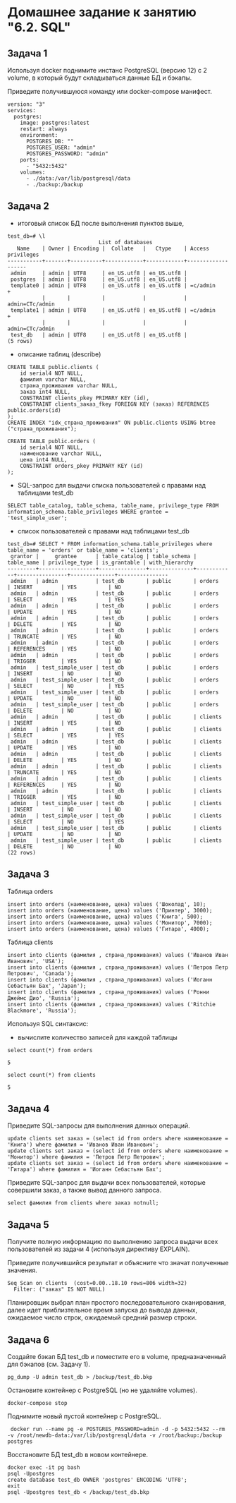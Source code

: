 # Домашнее задание к занятию "6.2. SQL"

## Задача 1

Используя docker поднимите инстанс PostgreSQL (версию 12) c 2 volume, 
в который будут складываться данные БД и бэкапы.

Приведите получившуюся команду или docker-compose манифест.

```
version: "3"
services:
  postgres:
    image: postgres:latest
    restart: always
    environment:
      POSTGRES_DB: ""
      POSTGRES_USER: "admin"
      POSTGRES_PASSWORD: "admin"
    ports:
      - "5432:5432"
    volumes:
      - ./data:/var/lib/postgresql/data
      - ./backup:/backup
```

## Задача 2

- итоговый список БД после выполнения пунктов выше,
```
test_db=# \l
                             List of databases
   Name    | Owner | Encoding |  Collate   |   Ctype    | Access privileges
-----------+-------+----------+------------+------------+-------------------
 admin     | admin | UTF8     | en_US.utf8 | en_US.utf8 |
 postgres  | admin | UTF8     | en_US.utf8 | en_US.utf8 |
 template0 | admin | UTF8     | en_US.utf8 | en_US.utf8 | =c/admin         +
           |       |          |            |            | admin=CTc/admin
 template1 | admin | UTF8     | en_US.utf8 | en_US.utf8 | =c/admin         +
           |       |          |            |            | admin=CTc/admin
 test_db   | admin | UTF8     | en_US.utf8 | en_US.utf8 |
(5 rows)
```
- описание таблиц (describe)
```
CREATE TABLE public.clients (
	id serial4 NOT NULL,
	фамилия varchar NULL,
	страна_проживания varchar NULL,
	заказ int4 NULL,
	CONSTRAINT clients_pkey PRIMARY KEY (id),
	CONSTRAINT clients_заказ_fkey FOREIGN KEY (заказ) REFERENCES public.orders(id)
);
CREATE INDEX "idx_страна_проживания" ON public.clients USING btree ("страна_проживания");

CREATE TABLE public.orders (
	id serial4 NOT NULL,
	наименование varchar NULL,
	цена int4 NULL,
	CONSTRAINT orders_pkey PRIMARY KEY (id)
);
```
- SQL-запрос для выдачи списка пользователей с правами над таблицами test_db
```
SELECT table_catalog, table_schema, table_name, privilege_type FROM information_schema.table_privileges WHERE grantee = 'test_simple_user';
```
- список пользователей с правами над таблицами test_db
```
test_db=# SELECT * FROM information_schema.table_privileges where table_name = 'orders' or table_name = 'clients';
 grantor |     grantee      | table_catalog | table_schema | table_name | privilege_type | is_grantable | with_hierarchy
---------+------------------+---------------+--------------+------------+----------------+--------------+----------------
 admin   | admin            | test_db       | public       | orders     | INSERT         | YES          | NO
 admin   | admin            | test_db       | public       | orders     | SELECT         | YES          | YES
 admin   | admin            | test_db       | public       | orders     | UPDATE         | YES          | NO
 admin   | admin            | test_db       | public       | orders     | DELETE         | YES          | NO
 admin   | admin            | test_db       | public       | orders     | TRUNCATE       | YES          | NO
 admin   | admin            | test_db       | public       | orders     | REFERENCES     | YES          | NO
 admin   | admin            | test_db       | public       | orders     | TRIGGER        | YES          | NO
 admin   | test_simple_user | test_db       | public       | orders     | INSERT         | NO           | NO
 admin   | test_simple_user | test_db       | public       | orders     | SELECT         | NO           | YES
 admin   | test_simple_user | test_db       | public       | orders     | UPDATE         | NO           | NO
 admin   | test_simple_user | test_db       | public       | orders     | DELETE         | NO           | NO
 admin   | admin            | test_db       | public       | clients    | INSERT         | YES          | NO
 admin   | admin            | test_db       | public       | clients    | SELECT         | YES          | YES
 admin   | admin            | test_db       | public       | clients    | UPDATE         | YES          | NO
 admin   | admin            | test_db       | public       | clients    | DELETE         | YES          | NO
 admin   | admin            | test_db       | public       | clients    | TRUNCATE       | YES          | NO
 admin   | admin            | test_db       | public       | clients    | REFERENCES     | YES          | NO
 admin   | admin            | test_db       | public       | clients    | TRIGGER        | YES          | NO
 admin   | test_simple_user | test_db       | public       | clients    | INSERT         | NO           | NO
 admin   | test_simple_user | test_db       | public       | clients    | SELECT         | NO           | YES
 admin   | test_simple_user | test_db       | public       | clients    | UPDATE         | NO           | NO
 admin   | test_simple_user | test_db       | public       | clients    | DELETE         | NO           | NO
(22 rows)
```

## Задача 3

Таблица orders
```
insert into orders (наименование, цена) values ('Шоколад', 10); 
insert into orders (наименование, цена) values ('Принтер', 3000);
insert into orders (наименование, цена) values ('Книга', 500); 
insert into orders (наименование, цена) values ('Монитор', 7000);
insert into orders (наименование, цена) values ('Гитара', 4000);
```

Таблица clients

```
insert into clients (фамилия , страна_проживания) values ('Иванов Иван Иванович', 'USA');
insert into clients (фамилия , страна_проживания) values ('Петров Петр Петрович', 'Canada');
insert into clients (фамилия , страна_проживания) values ('Иоганн Себастьян Бах', 'Japan');
insert into clients (фамилия , страна_проживания) values ('Ронни Джеймс Дио', 'Russia');
insert into clients (фамилия , страна_проживания) values ('Ritchie Blackmore', 'Russia');
```

Используя SQL синтаксис:
- вычислите количество записей для каждой таблицы 
```
select count(*) from orders 

5
```

```
select count(*) from clients  

5
```

## Задача 4

Приведите SQL-запросы для выполнения данных операций.
```
update clients set заказ = (select id from orders where наименование = 'Книга') where фамилия = 'Иванов Иван Иванович';
update clients set заказ = (select id from orders where наименование = 'Монитор') where фамилия = 'Петров Петр Петрович';
update clients set заказ = (select id from orders where наименование = 'Гитара') where фамилия = 'Иоганн Себастьян Бах';
```

Приведите SQL-запрос для выдачи всех пользователей, которые совершили заказ, а также вывод данного запроса.
```
select фамилия from clients where заказ notnull;
```

## Задача 5

Получите полную информацию по выполнению запроса выдачи всех пользователей из задачи 4 
(используя директиву EXPLAIN).

Приведите получившийся результат и объясните что значат полученные значения.
```
Seq Scan on clients  (cost=0.00..18.10 rows=806 width=32)
  Filter: ("заказ" IS NOT NULL)
```
Планировщик выбрал план простого последовательного сканирования, далее идет приблизтельное время запуска до вывода данных, ожидаемое число строк, ожидаемый средний размер строки.

## Задача 6

Создайте бэкап БД test_db и поместите его в volume, предназначенный для бэкапов (см. Задачу 1).
```
pg_dump -U admin test_db > /backup/test_db.bkp
```

Остановите контейнер с PostgreSQL (но не удаляйте volumes).
```
docker-compose stop
```

Поднимите новый пустой контейнер с PostgreSQL.
```
 docker run --name pg -e POSTGRES_PASSWORD=admin -d -p 5432:5432 --rm -v /root/newdb-data:/var/lib/postgresql/data -v /root/backup:/backup postgres
```

Восстановите БД test_db в новом контейнере.
```
docker exec -it pg bash
psql -Upostgres
create database test_db OWNER 'postgres' ENCODING 'UTF8';
exit
psql -Upostgres test_db < /backup/test_db.bkp
```